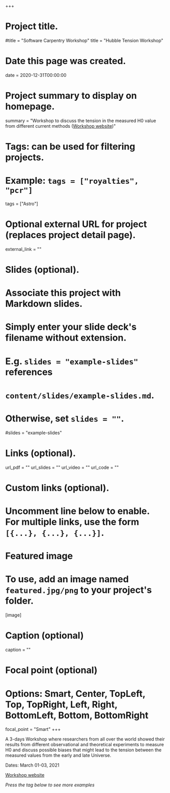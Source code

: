 +++
# Project title.
#title = "Software Carpentry Workshop"
title = "Hubble Tension Workshop"

# Date this page was created.
date = 2020-12-31T00:00:00

# Project summary to display on homepage.
summary = "Workshop to discuss the tension in the measured H0 value from different current methods ([Workshop website](https://sites.google.com/view/a-hubble-tension-headache/home?authuser=0))"

# Tags: can be used for filtering projects.
# Example: `tags = ["royalties", "pcr"]`
tags = ["Astro"]

# Optional external URL for project (replaces project detail page).
external_link = ""

# Slides (optional).
#   Associate this project with Markdown slides.
#   Simply enter your slide deck's filename without extension.
#   E.g. `slides = "example-slides"` references 
#   `content/slides/example-slides.md`.
#   Otherwise, set `slides = ""`.
#slides = "example-slides"

# Links (optional).
url_pdf = ""
url_slides = ""
url_video = ""
url_code = ""

# Custom links (optional).
#   Uncomment line below to enable. For multiple links, use the form `[{...}, {...}, {...}]`.


# Featured image
# To use, add an image named `featured.jpg/png` to your project's folder. 
[image]
  # Caption (optional)
  caption = ""
  
  # Focal point (optional)
  # Options: Smart, Center, TopLeft, Top, TopRight, Left, Right, BottomLeft, Bottom, BottomRight
  focal_point = "Smart"
+++

A 3-days Workshop where researchers from all over the world showed their results from different observational and theoretical experiments to measure H0 and discuss possible biases that might lead to the tension between the measured values from the early and late Universe.

Dates: March 01-03, 2021

[Workshop website](https://sites.google.com/view/a-hubble-tension-headache/home?authuser=0)

_Press the tag below to see more examples_
